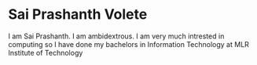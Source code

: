 # Sai Prashanth Volete

I am  Sai Prashanth. I am ambidextrous. I am very much intrested in computing so I have done my bachelors in Information Technology at MLR Institute of Technology